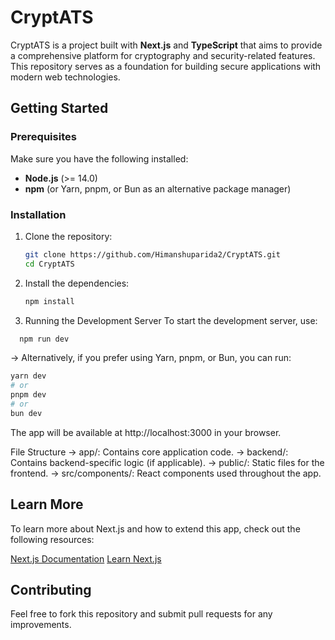 # CryptATS

CryptATS is a project built with **Next.js** and **TypeScript** that aims to provide a comprehensive platform for cryptography and security-related features. This repository serves as a foundation for building secure applications with modern web technologies.

## Getting Started

### Prerequisites

Make sure you have the following installed:

- **Node.js** (>= 14.0)
- **npm** (or Yarn, pnpm, or Bun as an alternative package manager)

### Installation

1. Clone the repository:

   ```bash
   git clone https://github.com/Himanshuparida2/CryptATS.git
   cd CryptATS
2. Install the dependencies:
    ```bash
    npm install
3. Running the Development Server
To start the development server, use:

  ```bash
    npm run dev
```
-> Alternatively, if you prefer using Yarn, pnpm, or Bun, you can run:
```bash
yarn dev
# or
pnpm dev
# or
bun dev
```
The app will be available at http://localhost:3000 in your browser.

File Structure
-> app/: Contains core application code.
-> backend/: Contains backend-specific logic (if applicable).
-> public/: Static files for the frontend.
-> src/components/: React components used throughout the app.

## Learn More
To learn more about Next.js and how to extend this app, check out the following resources:

[Next.js Documentation](https://nextjs.org/docs)
[Learn Next.js](https://nextjs.org/learn)

## Contributing

Feel free to fork this repository and submit pull requests for any improvements.
